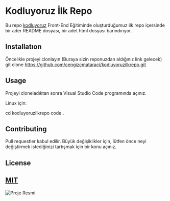 # Kodluyoruz İlk Repo

Bu repo [kodluyoruz]() Front-End Eğitiminde oluşturduğumuz ilk repo içersinde bir ader README dosyası, bir adet html dosyası barındırıyor.

## Installatıon
Öncelikle projeyi clonlayın (Buraya sizin reponuzdan aldığınız link gelecek)
git clone https://github.com/cengizcmataraci/kodluyoruzilkrepo.git

## Usage
Projeyi cloneladıktan sonra Visual Studio Code programında açınız.

Linux için:

cd kodluyoruzilkrepo
code .

## Contributing

Pull requestler kabul edilir. Büyük değişiklikler için, lütfen önce neyi değiştirmek istediğinizi tartışmak için bir konu açınız.

## License

## [MIT](https://choosealicense.com/licenses/mit/)

![Proje Resmi](https://encrypted-tbn0.gstatic.com/images?q=tbn:ANd9GcTgvXFVuwk-BodMiF2CjRvU6ZRAKpcS6lSdqKb0bNnWMauTjtSddm7v9P2GVyWP92p_J0g&usqp=CAU)